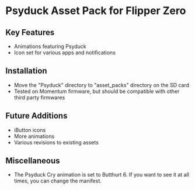 # Psyduck Asset Pack for Flipper Zero

## Key Features

* Animations featuring Psyduck
* Icon set for various apps and notifications

## Installation

* Move the "Psyduck" directory to "asset_packs" directory on the SD card
* Tested on Momentum firmware, but should be compatible with other third party firmwares

## Future Additions

* iButton icons
* More animations
* Various revisions to existing assets

## Miscellaneous

* The Psyduck Cry animation is set to Butthurt 6. If you want to see it at all times, you can change the manifest.
